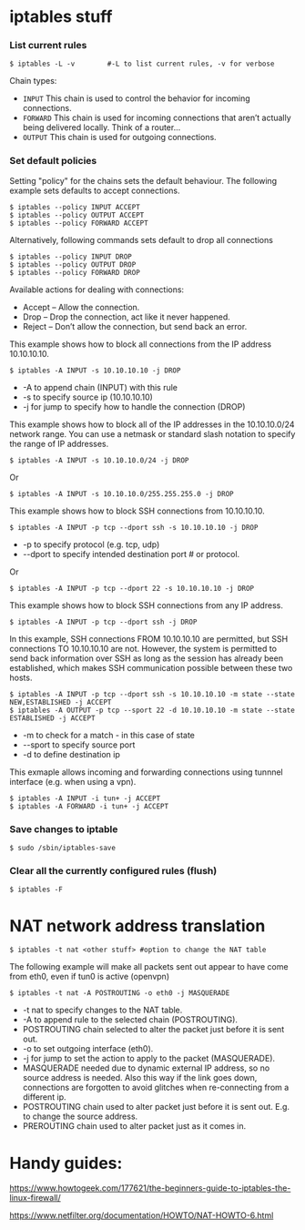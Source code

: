 # iptables stuff

### List current rules
```shell
$ iptables -L -v		#-L to list current rules, -v for verbose
```
Chain types:
- `INPUT`	This chain is used to control the behavior for incoming connections. 
- `FORWARD`	This chain is used for incoming connections that aren’t actually being delivered locally. Think of a router...
- `OUTPUT`	This chain is used for outgoing connections.

### Set default policies
Setting "policy" for the chains sets the default behaviour.  The following example sets defaults to accept connections.
```shell
$ iptables --policy INPUT ACCEPT
$ iptables --policy OUTPUT ACCEPT
$ iptables --policy FORWARD ACCEPT
```

Alternatively, following commands sets default to drop all connections
```shell
$ iptables --policy INPUT DROP
$ iptables --policy OUTPUT DROP
$ iptables --policy FORWARD DROP
```

Available actions for dealing with connections:
- Accept – Allow the connection.
- Drop – Drop the connection, act like it never happened.
- Reject – Don’t allow the connection, but send back an error.

This example shows how to block all connections from the IP address 10.10.10.10.
```shell
$ iptables -A INPUT -s 10.10.10.10 -j DROP
```
- -A to append chain (INPUT) with this rule
- -s to specify source ip (10.10.10.10)
- -j for jump to specify how to handle the connection (DROP)

This example shows how to block all of the IP addresses in the 10.10.10.0/24 network range.
You can use a netmask or standard slash notation to specify the range of IP addresses.
```shell
$ iptables -A INPUT -s 10.10.10.0/24 -j DROP
```
Or
```shell
$ iptables -A INPUT -s 10.10.10.0/255.255.255.0 -j DROP
```

This example shows how to block SSH connections from 10.10.10.10.
```shell
$ iptables -A INPUT -p tcp --dport ssh -s 10.10.10.10 -j DROP
```
- -p to specify protocol (e.g. tcp, udp)
- --dport to specify intended destination port # or protocol.

Or
```shell
$ iptables -A INPUT -p tcp --dport 22 -s 10.10.10.10 -j DROP
```

This example shows how to block SSH connections from any IP address.
```shell
$ iptables -A INPUT -p tcp --dport ssh -j DROP
```

In this example, SSH connections FROM 10.10.10.10 are permitted, but SSH connections TO 10.10.10.10 are not.  However, the system is permitted to send back information over SSH as long as the session has already been established, which makes SSH communication possible between these two hosts.
```shell
$ iptables -A INPUT -p tcp --dport ssh -s 10.10.10.10 -m state --state NEW,ESTABLISHED -j ACCEPT
$ iptables -A OUTPUT -p tcp --sport 22 -d 10.10.10.10 -m state --state ESTABLISHED -j ACCEPT
```
- -m to check for a match - in this case of state
- --sport to specify source port
- -d to define destination ip

This exmaple allows incoming and forwarding connections using tunnnel interface (e.g. when using a vpn).
```shell
$ iptables -A INPUT -i tun+ -j ACCEPT
$ iptables -A FORWARD -i tun+ -j ACCEPT
```

### Save changes to iptable
```shell
$ sudo /sbin/iptables-save
```

### Clear all the currently configured rules (flush)
```shell
$ iptables -F
 ```

# NAT network address translation
```shell
$ iptables -t nat <other stuff> #option to change the NAT table
```

The following example will make all packets sent out appear to have come from eth0, even if tun0 is active (openvpn)
```shell
$ iptables -t nat -A POSTROUTING -o eth0 -j MASQUERADE
```
- -t nat to specify changes to the NAT table.
- -A to append rule to the selected chain (POSTROUTING).
- POSTROUTING chain selected to alter the packet just before it is sent out.
- -o to set outgoing interface (eth0).
- -j for jump to set the action to apply to the packet (MASQUERADE).
- MASQUERADE  needed due to dynamic external IP address, so no source address is needed.  Also this way if the link goes down, connections are forgotten to avoid glitches when re-connecting from a different ip.
- POSTROUTING chain used to alter packet just before it is sent out. E.g. to change the source address.
- PREROUTING chain used to alter packet just as it comes in.

# Handy guides:
https://www.howtogeek.com/177621/the-beginners-guide-to-iptables-the-linux-firewall/

https://www.netfilter.org/documentation/HOWTO/NAT-HOWTO-6.html


